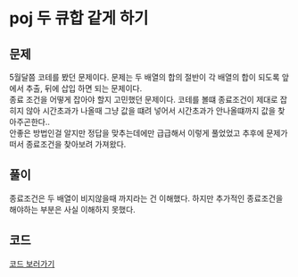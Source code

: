 # poj 두 큐합 같게 하기

## 문제
5월달쯤 코테를 봤던 문제이다. 문제는 두 배열의 합의 절반이 각 배열의 합이 되도록 앞에서 추출, 뒤에 삽입 하면 되는 문제이다.<br/>
종료 조건을 어떻게 잡아야 할지 고민했던 문제이다.
코테를 볼떄 종료조건이 제대로 잡히지 않아 시간초과가 나올때 그냥 값을 떄려 넣어서 시간초과가 안나올떄까지 값을 찾아주곤한다..<br/>
안좋은 방법인걸 알지만 정답을 맞추는데에만 급급해서 이렇게 풀었었고 추후에 문제가 떠서 종료조건을 찾아보려 가져왔다.


## 풀이
종료조건은 두 배열이 비지않을때 까지라는 건 이해했다. 하지만 추가적인 종료조건을 해야하는 부분은 사실 이해하지 못했다.





## 코드
[코드 보러가기](./poj118667.cpp)
